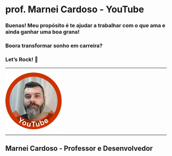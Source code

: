 # prof. Marnei Cardoso - YouTube

### Buenas! Meu propósito é te ajudar a trabalhar com o que ama e ainda ganhar uma boa grana!
### Boora transformar sonho em carreira?
### Let’s Rock! 🚀

--- 

<img src="https://github.com/prof-MarneiCardoso-YouTube/prof-MarneiCardoso-YouTube/blob/main/profile-YT.png" alt="profile picture" width="35%">

--- 

## Marnei Cardoso - Professor e Desenvolvedor
